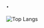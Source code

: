
## .
![Top Langs](https://github-readme-stats.vercel.app/api/top-langs/?username=FelipePalagio&layout=pie&theme=radical)






